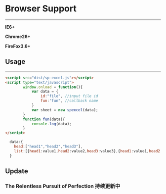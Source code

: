 # Browser Support
--------------------------------------
**IE6+**

**Chrome26+**

**FireFox3.6+**

## Usage
--------------------------------------

```html
<script src="dist/sp-excel.js"></script>
<script type="text/javascript">
        window.onload = function(){
            var data = {
                id:"file", //input file id
                fun:"fun", //callback name
            }
            var sheet = new spexcel(data);
        }
        function fun(data){
            console.log(data);
        }                       
</script>
```

```javascript
  data:{
    head:["head1","head2","head3"],
    list:[{head1:value1,head2:value2,head3:value3},{head1:value1,head2:value2,head3:value3}.....]
  }
```

## Update


### The Relentless Pursuit of Perfection    持续更新中
